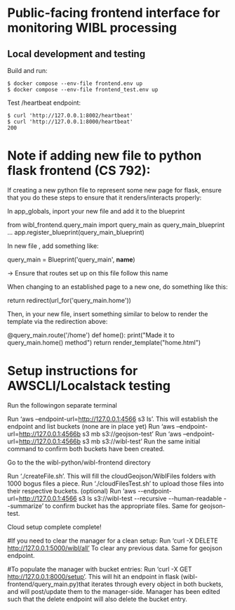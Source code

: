# Public-facing frontend interface for monitoring WIBL processing

## Local development and testing
Build and run:
```shell
$ docker compose --env-file frontend.env up
$ docker compose --env-file frontend_test.env up
```

Test /heartbeat endpoint:
```shell
$ curl 'http://127.0.0.1:8002/heartbeat'
$ curl 'http://127.0.0.1:8000/heartbeat'
200
```
# Note if adding new file to python flask frontend (CS 792):

If creating a new python file to represent some new page for flask,
ensure that you do these steps to ensure that it renders/interacts properly:

In app_globals, inport your new file and add it to the blueprint

from wibl_frontend.query_main import query_main as query_main_blueprint
...
app.register_blueprint(query_main_blueprint)

In new file , add something like:

query_main = Blueprint('query_main', __name__)

-> Ensure that routes set up on this file follow this name


When changing to an established page to a new one, do something like this:

return redirect(url_for('query_main.home'))

Then, in your new file, insert something similar to below to render the template via the redirection above:

@query_main.route('/home')
def home():
    print("Made it to query_main.home() method")
    return render_template("home.html")


# Setup instructions for AWSCLI/Localstack testing
Run the followingon separate terminal

Run ‘aws –endpoint-url=http://127.0.0.1:4566 s3 ls’. This will establish the endpoint and list buckets (none are in place yet)
Run ‘aws –endpoint-url=http://127.0.0.1:4566b s3 mb s3://geojson-test’
Run ‘aws –endpoint-url=http://127.0.0.1:4566b s3 mb s3://wibl-test’
Run the same initial command to confirm both buckets have been created.

Go to the the wibl-python/wibl-frontend directory

Run ‘./createFile.sh’. This will fill the cloudGeojson/WiblFiles folders with 1000 bogus files a piece.
Run ‘./cloudFilesTest.sh’ to upload those files into their respective buckets.
(optional) Run ‘aws --endpoint-url=http://127.0.0.1:4566 s3 ls s3://wibl-test --recursive --human-readable --summarize’ to confirm bucket has the appropriate files. Same for geojson-test.

Cloud setup complete complete!

#If you need to clear the manager for a clean setup:
Run ‘curl -X DELETE http://127.0.0.1:5000/wibl/all’ To clear any previous data. Same for geojson endpoint.

#To populate the manager with bucket entries:
Run ‘curl -X GET http://127.0.0.1:8000/setup’. This will hit an endpoint in flask (wibl-frontend/query_main.py)that iterates through every object in both buckets, and will post/update them to the manager-side. Manager has been edited such that the delete endpoint will also delete the bucket entry.
